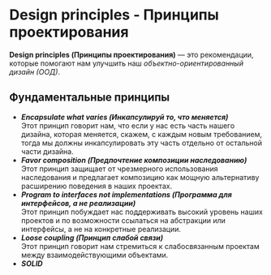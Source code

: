 # Design principles - Принципы проектирования

**Design principles (Принципы проектирования)** — это рекомендации, которые помогают нам улучшить наш 
*объектно-ориентированный дизайн (ООД)*.

## Фундаментальные принципы
- ***Encapsulate what varies (Инкапсулируй то, что меняется)*** <br>
Этот принцип говорит нам, что если у нас есть часть нашего дизайна, которая 
меняется, скажем, с каждым новым требованием, тогда мы должны инкапсулировать 
эту часть отдельно от остальной части дизайна.
- ***Favor composition (Предпочтение композиции наследованию)*** <br>
Этот принцип защищает от чрезмерного использования наследования и предлагает 
композицию как мощную альтернативу расширению поведения в наших проектах.
- ***Program to interfaces not implementations (Программа для интерфейсов, а не реализации)*** <br>
Этот принцип побуждает нас поддерживать высокий уровень наших проектов и 
по возможности ссылаться на абстракции или интерфейсы, 
а не на конкретные реализации.
- ***Loose coupling (Принцип слабой связи)*** <br> 
Этот принцип говорит нам стремиться к слабосвязанным проектам между 
взаимодействующими объектами.
- ***SOLID***